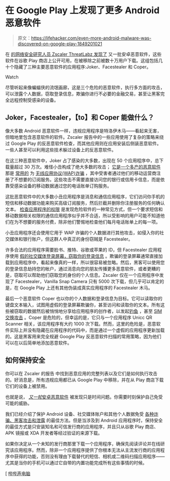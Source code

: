 # 在 Google Play 上发现了更多 Android 恶意软件

> 原文：<https://lifehacker.com/even-more-android-malware-was-discovered-on-google-play-1849201021>

在 [的网络安全研究人员 Zscaler ThreatLabz 发现了](https://www.zscaler.com/blogs/security-research/joker-facestealer-and-coper-banking-malwares-google-play-store) 又一批安卓恶意软件，这些软件在谷歌 Play 商店上公开可用，在被移除之前被数十万用户下载。这组包括几十个隐藏了三种主要恶意软件的应用程序:Joker、Facestealer 和 Coper。

Watch

尽管听起来像蝙蝠侠的流氓画廊，这是三个危险的恶意软件，执行多方面的攻击，可以泄露个人数据，窃取登录信息，欺骗你进行不必要的金融交易，甚至让黑客完全远程控制受感染的设备。

## Joker，Facestealer，【to】和 Coper 能做什么？

像大多数 Android 恶意软件一样，违规应用程序是特洛伊木马——看起来无害，但暗地里包含恶意软件的软件。Zscaler 报告中的一些应用使用了复杂的策略来绕过 Google Play 的反恶意软件检查，而其他应用则在应用安装后侧装恶意软件。一些人甚至可以利用这些技术躲过设备上的反恶意软件。

在这三种恶意软件中，Joker 占了感染的大多数，出现在 50 个应用程序中，总下载量超过 30 万次。难怪小丑构成了绝大多数的攻击； [它是一个多产的恶意软件](https://lifehacker.com/uninstall-more-of-these-android-apps-with-joker-malware-1845205820) 那是 [常用的](https://lifehacker.com/how-to-avoid-the-next-batch-of-malware-infected-android-1848068318) 为 [无线应用协议(WAP)诈骗](https://lifehacker.com/uninstall-these-24-android-apps-infected-with-new-joker-1837979754) ，其中受害者通过他们的移动运营商注册了不想要的订阅服务。这些攻击不需要直接访问您的银行或信用卡信息，而是依靠受感染设备的移动数据通过您的电话账单订购服务。

这批恶意软件中的大多数小丑应用程序是消息和通信应用程序，它们访问你手机的短信和移动数据功能来购买高级订阅服务，然后拦截并删除你注册服务的任何确认文本。 [检查应用程序的权限](https://lifehacker.com/use-permissions-to-keep-scammy-apps-off-your-android-1843026818) 是发现危险软件的一种常见方式，但一个要求短信和移动数据相关权限的通信应用程序似乎并不合适，所以受影响的用户可能不知道他们在为不想要的服务付费，除非他们警惕地检查他们每月电话账单上的每一项。

小丑应用程序还会使用它用于 WAP 诈骗的个人数据进行其他攻击，如侵入你的社交媒体和银行账户，但这群人中真正的身份窃贼是 Facestealer。

许多合法的应用程序需要脸书、推特、谷歌或苹果的 ID，但 Facestealer 应用程序使用 [假的社交媒体登录屏幕，窃取你的登录信息](https://lifehacker.com/remove-these-25-android-apps-that-steal-facebook-logins-1844220110) 。欺骗的登录屏幕通常直接加载到应用程序中，看起来像真的一样，所以很容易被忽略。然后，黑客可以使用您的登录信息劫持您的帐户，通过消息向您的朋友传播更多恶意软件，或者更糟的是，窃取可以帮助他们窃取您的身份的个人信息。Zscaler 仅在一个应用程序中发现了 Facestealer，Vanilla Snap Camera 只有 5000 次下载，但几乎可以肯定的是，在 Google Play 上还有其他伪装成真实应用程序的 Facestealer 木马。

最后一个恶意软件 Coper 也以你的个人数据和登录信息为目标。它可以读取你的键盘文本输入，试图用虚假的登录屏幕欺骗你，甚至访问和读取你的文本。所有这些被窃取的数据然后被悄悄地分享给应用程序的创作者，以发起[钓鱼](https://lifehacker.com/the-most-common-email-keywords-that-everyone-should-kno-1847658343) ，甚至 [SIM 交换攻击](https://lifehacker.com/how-to-prevent-and-respond-to-a-sim-swap-scam-1835627474) 。Coper 是危险的，但幸运的是，它只与一个应用程序 Unicc QR Scanner 相关，该应用程序有大约 1000 次下载。然而，这里的危险是，恶意软件实际上并没有隐藏在应用程序的代码中，而是通过一个虚假的应用程序更新加载的。这是黑客用来完全规避 Google Play 反恶意软件扫描的常用策略，因为他们可以在以后简单地添加恶意软件。

## 如何保持安全

你可以在 Zscaler 的报告 中找到恶意应用的完整列表以及它们是如何执行攻击的。好消息是，所有违规应用都已从 Google Play 中移除，并在从 Play 商店下载它们的设备上被禁用。

也就是说， [*又一轮*安卓恶意软件](https://lifehacker.com/delete-these-sneaky-malware-apps-from-your-android-asap-1849182983) 被发现只是时间问题。你需要时刻保护自己免受可能的威胁。

我们已经介绍了保护 Android 设备、社交媒体账户和其他个人数据免受 [各种诈骗、黑客攻击和泄露](https://lifehacker.com/13-persistent-online-scams-and-how-to-avoid-them-1848882890) 的最佳方法。但是当涉及到 Android 应用程序时，保持安全的最佳方式是只安装知名和可信发行商的应用程序，并且只从谷歌 Play 商店、APK 镜报或 XDA 开发者等经过验证的来源下载。

如果你决定从一个未知的发行商那里下载一个应用程序，确保先阅读评论并在线研究该应用程序。然而，除非一个应用程序提供了你根本无法从主流发行商的应用程序中获得的功能，否则没有理由下载替代的短信、相机或二维码扫描应用程序——尤其是当你的手机可以通过它自带的内置功能完成所有这些事情的时候。

[ [哔哔声电脑](https://www.bleepingcomputer.com/news/security/malicious-android-apps-with-300k-installs-found-on-google-play/)